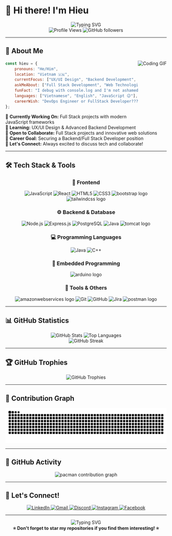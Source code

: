 # 👋 Hi there! I'm Hieu

<div align="center">
  <img src="https://readme-typing-svg.herokuapp.com?font=Fira+Code&weight=600&size=28&duration=3000&pause=1000&color=6C63FF&center=true&vCenter=true&width=600&lines=IT+Enthusiast+from+Vietnam+%F0%9F%87%BB%F0%9F%87%B3;Full+Stack+Developer;Backend+%26+Frontend+Explorer;Always+Learning+New+Things!" alt="Typing SVG" />
</div>

<div align="center">
  <img src="https://komarev.com/ghpvc/?username=hieudepoet&color=6C63FF&style=flat-square&label=Profile+Views" alt="Profile Views" />
  <img src="https://img.shields.io/github/followers/hieudepoet?style=flat-square&color=6C63FF&labelColor=1a1a1a" alt="GitHub followers" />
</div>

---

## 🚀 About Me

<img align="right" height="200" src="https://i.imgflip.com/9yo2wz.gif" alt="Coding GIF" />

```javascript
const hieu = {
    pronouns: "He/Him",
    location: "Vietnam 🇻🇳",
    currentFocus: ["UX/UI Design", "Backend Development", "JavaScript"],
    askMeAbout: ["Full Stack Development", "Web Technologies", "Problem Solving"],
    funFact: "I debug with console.log and I'm not ashamed! 😄",
    languages: ["Vietnamese", "English", "JavaScript 😉"],
    careerWish: "DevOps Engineer or FullStack Developer???"
};
```

🔭 **Currently Working On:** Full Stack projects with modern JavaScript frameworks  
🌱 **Learning:** UX/UI Design & Advanced Backend Development  
👯 **Open to Collaborate:** Full Stack projects and innovative web solutions  
🎯 **Career Goal:** Securing a Backend/Full Stack Developer position  
💬 **Let's Connect:** Always excited to discuss tech and collaborate!

---

## 🛠️ Tech Stack & Tools

<div align="center">

### 🎨 Frontend
<img src="https://img.shields.io/badge/JavaScript-F7DF1E?style=for-the-badge&logo=javascript&logoColor=black" alt="JavaScript" />
<img src="https://img.shields.io/badge/React-20232A?style=for-the-badge&logo=react&logoColor=61DAFB" alt="React" />
<img src="https://img.shields.io/badge/HTML5-E34F26?style=for-the-badge&logo=html5&logoColor=white" alt="HTML5" />
<img src="https://img.shields.io/badge/CSS3-1572B6?style=for-the-badge&logo=css3&logoColor=white" alt="CSS3" />
<img src="https://img.shields.io/badge/Bootstrap-7952B3?logo=bootstrap&logoColor=white&style=for-the-badge" alt="bootstrap logo"  />
<img src="https://img.shields.io/badge/Tailwind CSS-06B6D4?logo=tailwindcss&logoColor=black&style=for-the-badge" alt="tailwindcss logo"  />


### ⚙️ Backend & Database
<img src="https://img.shields.io/badge/Node.js-43853D?style=for-the-badge&logo=node.js&logoColor=white" alt="Node.js" />
<img src="https://img.shields.io/badge/Express.js-404D59?style=for-the-badge&logo=express&logoColor=white" alt="Express.js" />
<img src="https://img.shields.io/badge/PostgreSQL-316192?style=for-the-badge&logo=postgresql&logoColor=white" alt="PostgreSQL" />
<img src="https://img.shields.io/badge/Java-ED8B00?style=for-the-badge&logo=openjdk&logoColor=white" alt="Java" />
<img src="https://img.shields.io/badge/Apache Tomcat-F8DC75?logo=apachetomcat&logoColor=black&style=for-the-badge" alt="tomcat logo"  />


### 💻 Programming Languages
<img src="https://img.shields.io/badge/Java-ED8B00?style=for-the-badge&logo=openjdk&logoColor=white" alt="Java" />
<img src="https://img.shields.io/badge/C++-00599C?style=for-the-badge&logo=c%2B%2B&logoColor=white" alt="C++" />

### 🤖 Embedded Programming
<img src="https://img.shields.io/badge/Arduino-00979D?logo=arduino&logoColor=white&style=for-the-badge" alt="arduino logo"  />


### 🔧 Tools & Others
<img src="https://img.shields.io/badge/Amazon AWS-232F3E?logo=amazonwebservices&logoColor=FF9900&style=for-the-badge" alt="amazonwebservices logo"  />
<img src="https://img.shields.io/badge/Git-F05032?style=for-the-badge&logo=git&logoColor=white" alt="Git" />
<img src="https://img.shields.io/badge/GitHub-100000?style=for-the-badge&logo=github&logoColor=white" alt="GitHub" />
<img src="https://img.shields.io/badge/Jira-0052CC?style=for-the-badge&logo=jira&logoColor=white" alt="Jira" />
<img src="https://img.shields.io/badge/Postman-FF6C37?logo=postman&logoColor=black&style=for-the-badge" alt="postman logo"  />



</div>

---

## 📊 GitHub Statistics

<div align="center">
  <img src="https://github-readme-stats.vercel.app/api?username=hieudepoet&show_icons=true&theme=tokyonight&hide_border=true&include_all_commits=true&count_private=true" height="180" alt="GitHub Stats" />
  <img src="https://github-readme-stats.vercel.app/api/top-langs/?username=hieudepoet&layout=compact&theme=tokyonight&hide_border=true&langs_count=8" height="180" alt="Top Languages" />
</div>

<div align="center">
  <img src="https://github-readme-streak-stats.herokuapp.com/?user=hieudepoet&theme=tokyonight&hide_border=true" alt="GitHub Streak" />
</div>

---

## 🏆 GitHub Trophies

<div align="center">
  <img src="https://github-profile-trophy.vercel.app/?username=hieudepoet&theme=tokyonight&no-frame=true&column=7&margin-w=15&margin-h=15" alt="GitHub Trophies" />
</div>

---

## 🐍 Contribution Graph

<div align="center">
  <img src="https://raw.githubusercontent.com/hieudepoet/hieudepoet/output/snake.svg" alt="Snake animation" />
</div>

---

## 🌟 GitHub Activity

<div align="center">
  <picture>
    <source media="(prefers-color-scheme: dark)" srcset="https://raw.githubusercontent.com/hieudepoet/hieudepoet/output/pacman-contribution-graph-dark.svg">
    <source media="(prefers-color-scheme: light)" srcset="https://raw.githubusercontent.com/hieudepoet/hieudepoet/output/pacman-contribution-graph.svg">
    <img alt="pacman contribution graph" src="https://raw.githubusercontent.com/hieudepoet/hieudepoet/output/pacman-contribution-graph.svg">
  </picture>
</div>

---

## 🤝 Let's Connect!

<div align="center">
  <a href="https://linkedin.com/in/hieudepoet" target="_blank">
    <img src="https://img.shields.io/badge/LinkedIn-0077B5?style=for-the-badge&logo=linkedin&logoColor=white" alt="LinkedIn" />
  </a>
  <a href="mailto:dinhviethieu2910@gmail.com" target="_blank">
    <img src="https://img.shields.io/badge/Gmail-D14836?style=for-the-badge&logo=gmail&logoColor=white" alt="Gmail" />
  </a>
  <a href="https://discord.com/users/hieubigboobs" target="_blank">
    <img src="https://img.shields.io/badge/Discord-7289DA?style=for-the-badge&logo=discord&logoColor=white" alt="Discord" />
  </a>
  <a href="https://instagram.com/hieu._.depoet" target="_blank">
    <img src="https://img.shields.io/badge/Instagram-E4405F?style=for-the-badge&logo=instagram&logoColor=white" alt="Instagram" />
  </a>
  <a href="https://facebook.com/hieudepoet" target="_blank">
    <img src="https://img.shields.io/badge/Facebook-1877F2?style=for-the-badge&logo=facebook&logoColor=white" alt="Facebook" />
  </a>
</div>

---

<div align="center">
  <img src="https://readme-typing-svg.herokuapp.com?font=Fira+Code&weight=400&size=20&duration=3000&pause=1000&color=6C63FF&center=true&vCenter=true&width=600&lines=Thanks+for+visiting+my+profile!+%F0%9F%98%84;Let's+build+something+amazing+together!+%F0%9F%9A%80;Happy+coding!+%F0%9F%92%BB" alt="Typing SVG" />
</div>

<div align="center">
  <b>⭐ Don't forget to star my repositories if you find them interesting! ⭐</b>
</div>
